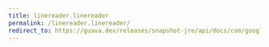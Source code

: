 ```yaml
---
title: linereader.linereader
permalink: /linereader.linereader/
redirect_to: https://guava.dev/releases/snapshot-jre/api/docs/com/google/common/io/LineReader.html#LineReader-java.lang.Readable-
---
```

